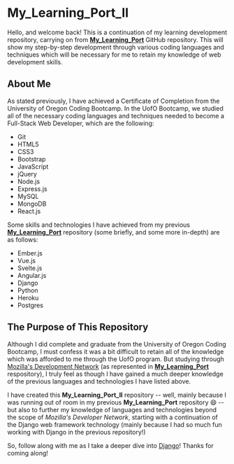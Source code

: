 # My_Learning_Port_II

Hello, and welcome back! This is a continuation of my learning development repository, carrying on from **[My_Learning_Port](https://github.com/AndrewSRea/My_Learning_Port)** GitHub repository. This will show my step-by-step development through various coding languages and techniques which will be necessary for me to retain my knowledge of web development skills.

## About Me

As stated previously, I have achieved a Certificate of Completion from the University of Oregon Coding Bootcamp. In the UofO Bootcamp, we studied all of the necessary coding languages and techniques needed to become a Full-Stack Web Developer, which are the following:

* Git
* HTML5
* CSS3
* Bootstrap
* JavaScript
* jQuery
* Node.js
* Express.js
* MySQL
* MongoDB
* React.js

Some skills and technologies I have achieved from my previous **[My_Learning_Port](https://github.com/AndrewSRea/My_Learning_Port)** repository (some briefly, and some more in-depth) are as follows:

* Ember.js
* Vue.js
* Svelte.js
* Angular.js
* Django
* Python
* Heroku
* Postgres

## The Purpose of This Repository

Although I did complete and graduate from the University of Oregon Coding Bootcamp, I must confess it was a bit difficult to retain all of the knowledge which was afforded to me through the UofO program. But studying through [Mozilla's Development Network](https://developer.mozilla.org/en-US/) (as represented in **[My_Learning_Port](https://github.com/AndrewSRea/My_Learning_Port)** respository), I truly feel as though I have gained a much deeper knowledge of the previous languages and technologies I have listed above.

I have created this **My_Learning_Port_II** repository -- well, mainly because I was running out of room in my previous **My_Learning_Port** repository :smile: -- but also to further my knowledge of languages and technologies beyond the scope of *Mozilla's Developer Network*, starting with a continuation of the Django web framework technology (mainly because I had so much fun working with Django in the previous repository!)

So, follow along with me as I take a deeper dive into [Django]()! Thanks for coming along! 